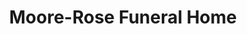 ---
title: "Moore-Rose Funeral Home"
url: /quitaque/moore-rose-funeral-home/
shop: funeral directors
---